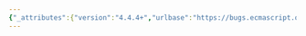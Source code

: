```yaml
---
{"_attributes":{"version":"4.4.4+","urlbase":"https://bugs.ecmascript.org/","maintainer":"dherman@mozilla.com"},"bug":{"bug_id":912,"creation_ts":"2012-11-01 18:57:00 -0700","short_desc":"15.5.4.14: upright \"Let p = e.\"","delta_ts":"2012-11-23 09:45:44 -0800","product":"Draft for 6th Edition","component":"editorial issue","version":"Rev 11: October 26, 2012 Draft","rep_platform":"All","op_sys":"All","bug_status":"RESOLVED","resolution":"FIXED","priority":"Normal","bug_severity":"minor","everconfirmed":true,"reporter":{"uid":"jmdyck","name":"Michael Dyck"},"assigned_to":{"uid":"allen","name":"Allen Wirfs-Brock"},"long_desc":[{"commentid":2397,"comment_count":0,"who":{"uid":"jmdyck","name":"Michael Dyck"},"bug_when":"2012-11-01 18:57:56 -0700","thetext":"In 15.5.4.14 \"String.prototype.split (separator, limit)\",\nstep 15.c.iii.6 says:\n    Let p = e.\nwhere 'p' and 'e' are in an upright font.\n\nChange them to an italic font."},{"commentid":2539,"comment_count":1,"who":{"uid":"allen","name":"Allen Wirfs-Brock"},"bug_when":"2012-11-22 11:15:57 -0800","thetext":"corrected in rev 12"},{"commentid":2659,"comment_count":2,"who":{"uid":"allen","name":"Allen Wirfs-Brock"},"bug_when":"2012-11-23 09:45:44 -0800","thetext":"corrected in rev 12, Nov. 22, 2012 draft"}]}}
---
```

